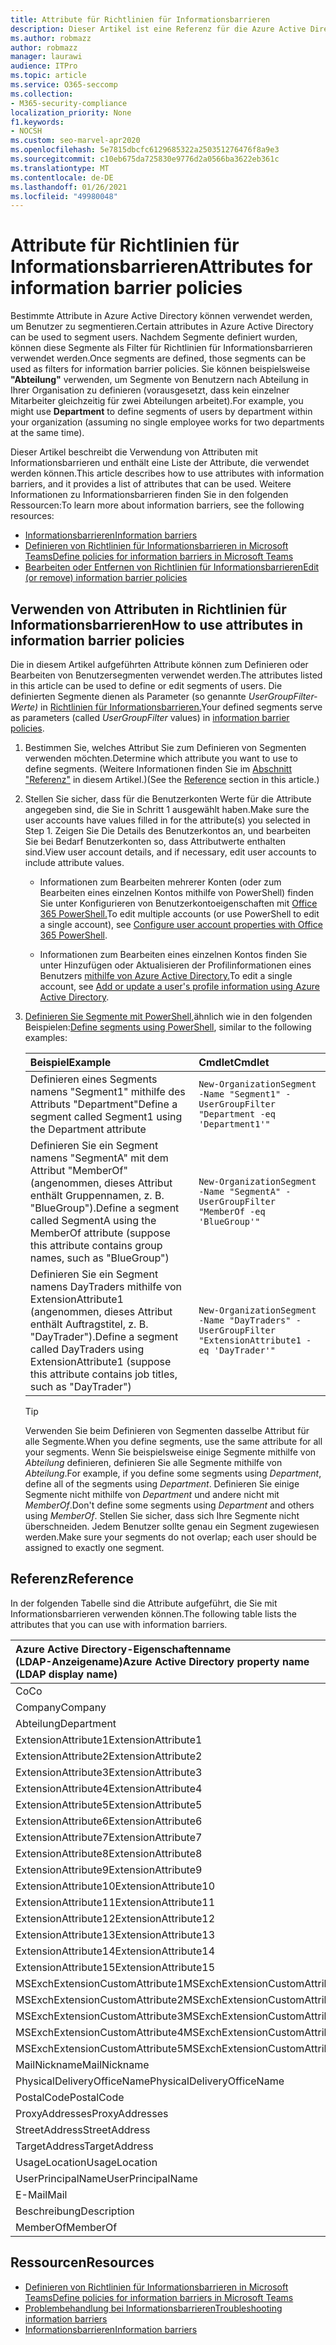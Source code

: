 ```yaml
---
title: Attribute für Richtlinien für Informationsbarrieren
description: Dieser Artikel ist eine Referenz für die Azure Active Directory-Benutzerkontoattribute, die Sie zum Definieren von Segmenten von Informationsbarrieren verwenden können.
ms.author: robmazz
author: robmazz
manager: laurawi
audience: ITPro
ms.topic: article
ms.service: O365-seccomp
ms.collection:
- M365-security-compliance
localization_priority: None
f1.keywords:
- NOCSH
ms.custom: seo-marvel-apr2020
ms.openlocfilehash: 5e7815dbcfc6129685322a250351276476f8a9e3
ms.sourcegitcommit: c10eb675da725830e9776d2a0566ba3622eb361c
ms.translationtype: MT
ms.contentlocale: de-DE
ms.lasthandoff: 01/26/2021
ms.locfileid: "49980048"
---
```

# <a name="attributes-for-information-barrier-policies"></a><span data-ttu-id="67366-103">Attribute für Richtlinien für Informationsbarrieren</span><span class="sxs-lookup"><span data-stu-id="67366-103">Attributes for information barrier policies</span></span>

<span data-ttu-id="67366-104">Bestimmte Attribute in Azure Active Directory können verwendet werden, um Benutzer zu segmentieren.</span><span class="sxs-lookup"><span data-stu-id="67366-104">Certain attributes in Azure Active Directory can be used to segment users.</span></span> <span data-ttu-id="67366-105">Nachdem Segmente definiert wurden, können diese Segmente als Filter für Richtlinien für Informationsbarrieren verwendet werden.</span><span class="sxs-lookup"><span data-stu-id="67366-105">Once segments are defined, those segments can be used as filters for information barrier policies.</span></span> <span data-ttu-id="67366-106">Sie können beispielsweise **"Abteilung"** verwenden, um Segmente von Benutzern nach Abteilung in Ihrer Organisation zu definieren (vorausgesetzt, dass kein einzelner Mitarbeiter gleichzeitig für zwei Abteilungen arbeitet).</span><span class="sxs-lookup"><span data-stu-id="67366-106">For example, you might use **Department** to define segments of users by department within your organization (assuming no single employee works for two departments at the same time).</span></span>

<span data-ttu-id="67366-107">Dieser Artikel beschreibt die Verwendung von Attributen mit Informationsbarrieren und enthält eine Liste der Attribute, die verwendet werden können.</span><span class="sxs-lookup"><span data-stu-id="67366-107">This article describes how to use attributes with information barriers, and it provides a list of attributes that can be used.</span></span> <span data-ttu-id="67366-108">Weitere Informationen zu Informationsbarrieren finden Sie in den folgenden Ressourcen:</span><span class="sxs-lookup"><span data-stu-id="67366-108">To learn more about information barriers, see the following resources:</span></span>

- [<span data-ttu-id="67366-109">Informationsbarrieren</span><span class="sxs-lookup"><span data-stu-id="67366-109">Information barriers</span></span>](information-barriers.md)
- [<span data-ttu-id="67366-110">Definieren von Richtlinien für Informationsbarrieren in Microsoft Teams</span><span class="sxs-lookup"><span data-stu-id="67366-110">Define policies for information barriers in Microsoft Teams</span></span>](information-barriers-policies.md)
- [<span data-ttu-id="67366-111">Bearbeiten oder Entfernen von Richtlinien für Informationsbarrieren</span><span class="sxs-lookup"><span data-stu-id="67366-111">Edit (or remove) information barrier policies</span></span>](information-barriers-edit-segments-policies.md)

## <a name="how-to-use-attributes-in-information-barrier-policies"></a><span data-ttu-id="67366-112">Verwenden von Attributen in Richtlinien für Informationsbarrieren</span><span class="sxs-lookup"><span data-stu-id="67366-112">How to use attributes in information barrier policies</span></span>

<span data-ttu-id="67366-113">Die in diesem Artikel aufgeführten Attribute können zum Definieren oder Bearbeiten von Benutzersegmenten verwendet werden.</span><span class="sxs-lookup"><span data-stu-id="67366-113">The attributes listed in this article can be used to define or edit segments of users.</span></span> <span data-ttu-id="67366-114">Die definierten Segmente dienen als Parameter (so genannte *UserGroupFilter-Werte)* in [Richtlinien für Informationsbarrieren.](information-barriers-policies.md)</span><span class="sxs-lookup"><span data-stu-id="67366-114">Your defined segments serve as parameters (called *UserGroupFilter* values) in [information barrier policies](information-barriers-policies.md).</span></span>

1. <span data-ttu-id="67366-115">Bestimmen Sie, welches Attribut Sie zum Definieren von Segmenten verwenden möchten.</span><span class="sxs-lookup"><span data-stu-id="67366-115">Determine which attribute you want to use to define segments.</span></span> <span data-ttu-id="67366-116">(Weitere Informationen finden Sie im [Abschnitt "Referenz"](#reference) in diesem Artikel.)</span><span class="sxs-lookup"><span data-stu-id="67366-116">(See the [Reference](#reference) section in this article.)</span></span>

2. <span data-ttu-id="67366-117">Stellen Sie sicher, dass für die Benutzerkonten Werte für die Attribute angegeben sind, die Sie in Schritt 1 ausgewählt haben.</span><span class="sxs-lookup"><span data-stu-id="67366-117">Make sure the user accounts have values filled in for the attribute(s) you selected in Step 1.</span></span> <span data-ttu-id="67366-118">Zeigen Sie Die Details des Benutzerkontos an, und bearbeiten Sie bei Bedarf Benutzerkonten so, dass Attributwerte enthalten sind.</span><span class="sxs-lookup"><span data-stu-id="67366-118">View user account details, and if necessary, edit user accounts to include attribute values.</span></span> 

    - <span data-ttu-id="67366-119">Informationen zum Bearbeiten mehrerer Konten (oder zum Bearbeiten eines einzelnen Kontos mithilfe von PowerShell) finden Sie unter Konfigurieren von Benutzerkontoeigenschaften mit [Office 365 PowerShell.](https://docs.microsoft.com/microsoft-365/enterprise/configure-user-account-properties-with-microsoft-365-powershell)</span><span class="sxs-lookup"><span data-stu-id="67366-119">To edit multiple accounts (or use PowerShell to edit a single account), see [Configure user account properties with Office 365 PowerShell](https://docs.microsoft.com/microsoft-365/enterprise/configure-user-account-properties-with-microsoft-365-powershell).</span></span>

    - <span data-ttu-id="67366-120">Informationen zum Bearbeiten eines einzelnen Kontos finden Sie unter Hinzufügen oder Aktualisieren der Profilinformationen eines Benutzers [mithilfe von Azure Active Directory.](https://docs.microsoft.com/azure/active-directory/fundamentals/active-directory-users-profile-azure-portal)</span><span class="sxs-lookup"><span data-stu-id="67366-120">To edit a single account, see [Add or update a user's profile information using Azure Active Directory](https://docs.microsoft.com/azure/active-directory/fundamentals/active-directory-users-profile-azure-portal).</span></span>

3. <span data-ttu-id="67366-121">[Definieren Sie Segmente mit PowerShell,](information-barriers-policies.md#define-segments-using-powershell)ähnlich wie in den folgenden Beispielen:</span><span class="sxs-lookup"><span data-stu-id="67366-121">[Define segments using PowerShell](information-barriers-policies.md#define-segments-using-powershell), similar to the following examples:</span></span>

    |<span data-ttu-id="67366-122">**Beispiel**</span><span class="sxs-lookup"><span data-stu-id="67366-122">**Example**</span></span>|<span data-ttu-id="67366-123">**Cmdlet**</span><span class="sxs-lookup"><span data-stu-id="67366-123">**Cmdlet**</span></span>|
    |:----------|:---------|
    | <span data-ttu-id="67366-124">Definieren eines Segments namens "Segment1" mithilfe des Attributs "Department"</span><span class="sxs-lookup"><span data-stu-id="67366-124">Define a segment called Segment1 using the Department attribute</span></span> | `New-OrganizationSegment -Name "Segment1" -UserGroupFilter "Department -eq 'Department1'"` |
    | <span data-ttu-id="67366-125">Definieren Sie ein Segment namens "SegmentA" mit dem Attribut "MemberOf" (angenommen, dieses Attribut enthält Gruppennamen, z. B. "BlueGroup").</span><span class="sxs-lookup"><span data-stu-id="67366-125">Define a segment called SegmentA using the MemberOf attribute (suppose this attribute contains group names, such as "BlueGroup")</span></span> | `New-OrganizationSegment -Name "SegmentA" -UserGroupFilter "MemberOf -eq 'BlueGroup'"` |
    | <span data-ttu-id="67366-126">Definieren Sie ein Segment namens DayTraders mithilfe von ExtensionAttribute1 (angenommen, dieses Attribut enthält Auftragstitel, z. B. "DayTrader").</span><span class="sxs-lookup"><span data-stu-id="67366-126">Define a segment called DayTraders using ExtensionAttribute1 (suppose this attribute contains job titles, such as "DayTrader")</span></span> | `New-OrganizationSegment -Name "DayTraders" -UserGroupFilter "ExtensionAttribute1 -eq 'DayTrader'"` |

    > [!TIP]
    > <span data-ttu-id="67366-127">Verwenden Sie beim Definieren von Segmenten dasselbe Attribut für alle Segmente.</span><span class="sxs-lookup"><span data-stu-id="67366-127">When you define segments, use the same attribute for all your segments.</span></span> <span data-ttu-id="67366-128">Wenn Sie beispielsweise einige Segmente mithilfe von *Abteilung* definieren, definieren Sie alle Segmente mithilfe von *Abteilung*.</span><span class="sxs-lookup"><span data-stu-id="67366-128">For example, if you define some segments using *Department*, define all of the segments using *Department*.</span></span> <span data-ttu-id="67366-129">Definieren Sie einige Segmente nicht mithilfe von *Department* und andere nicht mit *MemberOf*.</span><span class="sxs-lookup"><span data-stu-id="67366-129">Don't define some segments using *Department* and others using *MemberOf*.</span></span> <span data-ttu-id="67366-130">Stellen Sie sicher, dass sich Ihre Segmente nicht überschneiden. Jedem Benutzer sollte genau ein Segment zugewiesen werden.</span><span class="sxs-lookup"><span data-stu-id="67366-130">Make sure your segments do not overlap; each user should be assigned to exactly one segment.</span></span>

## <a name="reference"></a><span data-ttu-id="67366-131">Referenz</span><span class="sxs-lookup"><span data-stu-id="67366-131">Reference</span></span>

<span data-ttu-id="67366-132">In der folgenden Tabelle sind die Attribute aufgeführt, die Sie mit Informationsbarrieren verwenden können.</span><span class="sxs-lookup"><span data-stu-id="67366-132">The following table lists the attributes that you can use with information barriers.</span></span>

|<span data-ttu-id="67366-133">**Azure Active Directory-Eigenschaftenname <br/> (LDAP-Anzeigename)**</span><span class="sxs-lookup"><span data-stu-id="67366-133">**Azure Active Directory property name<br/>(LDAP display name)**</span></span>|<span data-ttu-id="67366-134">**Name der Exchange-Eigenschaft**</span><span class="sxs-lookup"><span data-stu-id="67366-134">**Exchange property name**</span></span>|
|:---------------------------------------------------------------|:-------------------------|
| <span data-ttu-id="67366-135">Co</span><span class="sxs-lookup"><span data-stu-id="67366-135">Co</span></span> | <span data-ttu-id="67366-136">Co</span><span class="sxs-lookup"><span data-stu-id="67366-136">Co</span></span> |
| <span data-ttu-id="67366-137">Company</span><span class="sxs-lookup"><span data-stu-id="67366-137">Company</span></span> | <span data-ttu-id="67366-138">Company</span><span class="sxs-lookup"><span data-stu-id="67366-138">Company</span></span> |
| <span data-ttu-id="67366-139">Abteilung</span><span class="sxs-lookup"><span data-stu-id="67366-139">Department</span></span> | <span data-ttu-id="67366-140">Abteilung</span><span class="sxs-lookup"><span data-stu-id="67366-140">Department</span></span> |
| <span data-ttu-id="67366-141">ExtensionAttribute1</span><span class="sxs-lookup"><span data-stu-id="67366-141">ExtensionAttribute1</span></span> | <span data-ttu-id="67366-142">CustomAttribute1</span><span class="sxs-lookup"><span data-stu-id="67366-142">CustomAttribute1</span></span> |
| <span data-ttu-id="67366-143">ExtensionAttribute2</span><span class="sxs-lookup"><span data-stu-id="67366-143">ExtensionAttribute2</span></span> | <span data-ttu-id="67366-144">CustomAttribute2</span><span class="sxs-lookup"><span data-stu-id="67366-144">CustomAttribute2</span></span> |
| <span data-ttu-id="67366-145">ExtensionAttribute3</span><span class="sxs-lookup"><span data-stu-id="67366-145">ExtensionAttribute3</span></span> | <span data-ttu-id="67366-146">CustomAttribute3</span><span class="sxs-lookup"><span data-stu-id="67366-146">CustomAttribute3</span></span> |
| <span data-ttu-id="67366-147">ExtensionAttribute4</span><span class="sxs-lookup"><span data-stu-id="67366-147">ExtensionAttribute4</span></span> | <span data-ttu-id="67366-148">CustomAttribute4</span><span class="sxs-lookup"><span data-stu-id="67366-148">CustomAttribute4</span></span> |
| <span data-ttu-id="67366-149">ExtensionAttribute5</span><span class="sxs-lookup"><span data-stu-id="67366-149">ExtensionAttribute5</span></span> | <span data-ttu-id="67366-150">CustomAttribute5</span><span class="sxs-lookup"><span data-stu-id="67366-150">CustomAttribute5</span></span> |
| <span data-ttu-id="67366-151">ExtensionAttribute6</span><span class="sxs-lookup"><span data-stu-id="67366-151">ExtensionAttribute6</span></span> | <span data-ttu-id="67366-152">CustomAttribute6</span><span class="sxs-lookup"><span data-stu-id="67366-152">CustomAttribute6</span></span> |
| <span data-ttu-id="67366-153">ExtensionAttribute7</span><span class="sxs-lookup"><span data-stu-id="67366-153">ExtensionAttribute7</span></span> | <span data-ttu-id="67366-154">CustomAttribute7</span><span class="sxs-lookup"><span data-stu-id="67366-154">CustomAttribute7</span></span> |
| <span data-ttu-id="67366-155">ExtensionAttribute8</span><span class="sxs-lookup"><span data-stu-id="67366-155">ExtensionAttribute8</span></span> | <span data-ttu-id="67366-156">CustomAttribute8</span><span class="sxs-lookup"><span data-stu-id="67366-156">CustomAttribute8</span></span> |
| <span data-ttu-id="67366-157">ExtensionAttribute9</span><span class="sxs-lookup"><span data-stu-id="67366-157">ExtensionAttribute9</span></span> | <span data-ttu-id="67366-158">CustomAttribute9</span><span class="sxs-lookup"><span data-stu-id="67366-158">CustomAttribute9</span></span> |
| <span data-ttu-id="67366-159">ExtensionAttribute10</span><span class="sxs-lookup"><span data-stu-id="67366-159">ExtensionAttribute10</span></span> | <span data-ttu-id="67366-160">CustomAttribute10</span><span class="sxs-lookup"><span data-stu-id="67366-160">CustomAttribute10</span></span> |
| <span data-ttu-id="67366-161">ExtensionAttribute11</span><span class="sxs-lookup"><span data-stu-id="67366-161">ExtensionAttribute11</span></span> | <span data-ttu-id="67366-162">CustomAttribute11</span><span class="sxs-lookup"><span data-stu-id="67366-162">CustomAttribute11</span></span> |
| <span data-ttu-id="67366-163">ExtensionAttribute12</span><span class="sxs-lookup"><span data-stu-id="67366-163">ExtensionAttribute12</span></span> | <span data-ttu-id="67366-164">CustomAttribute12</span><span class="sxs-lookup"><span data-stu-id="67366-164">CustomAttribute12</span></span> |
| <span data-ttu-id="67366-165">ExtensionAttribute13</span><span class="sxs-lookup"><span data-stu-id="67366-165">ExtensionAttribute13</span></span> | <span data-ttu-id="67366-166">CustomAttribute13</span><span class="sxs-lookup"><span data-stu-id="67366-166">CustomAttribute13</span></span> |
| <span data-ttu-id="67366-167">ExtensionAttribute14</span><span class="sxs-lookup"><span data-stu-id="67366-167">ExtensionAttribute14</span></span> | <span data-ttu-id="67366-168">CustomAttribute14</span><span class="sxs-lookup"><span data-stu-id="67366-168">CustomAttribute14</span></span> |
| <span data-ttu-id="67366-169">ExtensionAttribute15</span><span class="sxs-lookup"><span data-stu-id="67366-169">ExtensionAttribute15</span></span> | <span data-ttu-id="67366-170">CustomAttribute15</span><span class="sxs-lookup"><span data-stu-id="67366-170">CustomAttribute15</span></span> |
| <span data-ttu-id="67366-171">MSExchExtensionCustomAttribute1</span><span class="sxs-lookup"><span data-stu-id="67366-171">MSExchExtensionCustomAttribute1</span></span> | <span data-ttu-id="67366-172">ExtensionCustomAttribute1</span><span class="sxs-lookup"><span data-stu-id="67366-172">ExtensionCustomAttribute1</span></span> |
| <span data-ttu-id="67366-173">MSExchExtensionCustomAttribute2</span><span class="sxs-lookup"><span data-stu-id="67366-173">MSExchExtensionCustomAttribute2</span></span> | <span data-ttu-id="67366-174">ExtensionCustomAttribute2</span><span class="sxs-lookup"><span data-stu-id="67366-174">ExtensionCustomAttribute2</span></span> |
| <span data-ttu-id="67366-175">MSExchExtensionCustomAttribute3</span><span class="sxs-lookup"><span data-stu-id="67366-175">MSExchExtensionCustomAttribute3</span></span> | <span data-ttu-id="67366-176">ExtensionCustomAttribute3</span><span class="sxs-lookup"><span data-stu-id="67366-176">ExtensionCustomAttribute3</span></span> |
| <span data-ttu-id="67366-177">MSExchExtensionCustomAttribute4</span><span class="sxs-lookup"><span data-stu-id="67366-177">MSExchExtensionCustomAttribute4</span></span> | <span data-ttu-id="67366-178">ExtensionCustomAttribute4</span><span class="sxs-lookup"><span data-stu-id="67366-178">ExtensionCustomAttribute4</span></span> |
| <span data-ttu-id="67366-179">MSExchExtensionCustomAttribute5</span><span class="sxs-lookup"><span data-stu-id="67366-179">MSExchExtensionCustomAttribute5</span></span> | <span data-ttu-id="67366-180">ExtensionCustomAttribute5</span><span class="sxs-lookup"><span data-stu-id="67366-180">ExtensionCustomAttribute5</span></span> |
| <span data-ttu-id="67366-181">MailNickname</span><span class="sxs-lookup"><span data-stu-id="67366-181">MailNickname</span></span> | <span data-ttu-id="67366-182">Alias</span><span class="sxs-lookup"><span data-stu-id="67366-182">Alias</span></span> |
| <span data-ttu-id="67366-183">PhysicalDeliveryOfficeName</span><span class="sxs-lookup"><span data-stu-id="67366-183">PhysicalDeliveryOfficeName</span></span> | <span data-ttu-id="67366-184">Office</span><span class="sxs-lookup"><span data-stu-id="67366-184">Office</span></span> |
| <span data-ttu-id="67366-185">PostalCode</span><span class="sxs-lookup"><span data-stu-id="67366-185">PostalCode</span></span> | <span data-ttu-id="67366-186">PostalCode</span><span class="sxs-lookup"><span data-stu-id="67366-186">PostalCode</span></span> |
| <span data-ttu-id="67366-187">ProxyAddresses</span><span class="sxs-lookup"><span data-stu-id="67366-187">ProxyAddresses</span></span> | <span data-ttu-id="67366-188">EmailAddresses</span><span class="sxs-lookup"><span data-stu-id="67366-188">EmailAddresses</span></span> |
| <span data-ttu-id="67366-189">StreetAddress</span><span class="sxs-lookup"><span data-stu-id="67366-189">StreetAddress</span></span> | <span data-ttu-id="67366-190">StreetAddress</span><span class="sxs-lookup"><span data-stu-id="67366-190">StreetAddress</span></span> |
| <span data-ttu-id="67366-191">TargetAddress</span><span class="sxs-lookup"><span data-stu-id="67366-191">TargetAddress</span></span> | <span data-ttu-id="67366-192">ExternalEmailAddress</span><span class="sxs-lookup"><span data-stu-id="67366-192">ExternalEmailAddress</span></span> |
| <span data-ttu-id="67366-193">UsageLocation</span><span class="sxs-lookup"><span data-stu-id="67366-193">UsageLocation</span></span> | <span data-ttu-id="67366-194">UsageLocation</span><span class="sxs-lookup"><span data-stu-id="67366-194">UsageLocation</span></span> |
| <span data-ttu-id="67366-195">UserPrincipalName</span><span class="sxs-lookup"><span data-stu-id="67366-195">UserPrincipalName</span></span> | <span data-ttu-id="67366-196">UserPrincipalName</span><span class="sxs-lookup"><span data-stu-id="67366-196">UserPrincipalName</span></span> |
| <span data-ttu-id="67366-197">E-Mail</span><span class="sxs-lookup"><span data-stu-id="67366-197">Mail</span></span> | <span data-ttu-id="67366-198">WindowsEmailAddress</span><span class="sxs-lookup"><span data-stu-id="67366-198">WindowsEmailAddress</span></span> |
| <span data-ttu-id="67366-199">Beschreibung</span><span class="sxs-lookup"><span data-stu-id="67366-199">Description</span></span> | <span data-ttu-id="67366-200">Beschreibung</span><span class="sxs-lookup"><span data-stu-id="67366-200">Description</span></span> |
| <span data-ttu-id="67366-201">MemberOf</span><span class="sxs-lookup"><span data-stu-id="67366-201">MemberOf</span></span> | <span data-ttu-id="67366-202">MemberOfGroup</span><span class="sxs-lookup"><span data-stu-id="67366-202">MemberOfGroup</span></span> |

## <a name="resources"></a><span data-ttu-id="67366-203">Ressourcen</span><span class="sxs-lookup"><span data-stu-id="67366-203">Resources</span></span>

- [<span data-ttu-id="67366-204">Definieren von Richtlinien für Informationsbarrieren in Microsoft Teams</span><span class="sxs-lookup"><span data-stu-id="67366-204">Define policies for information barriers in Microsoft Teams</span></span>](information-barriers-policies.md)
- [<span data-ttu-id="67366-205">Problembehandlung bei Informationsbarrieren</span><span class="sxs-lookup"><span data-stu-id="67366-205">Troubleshooting information barriers</span></span>](information-barriers-troubleshooting.md)
- [<span data-ttu-id="67366-206">Informationsbarrieren</span><span class="sxs-lookup"><span data-stu-id="67366-206">Information barriers</span></span>](information-barriers.md)
